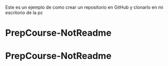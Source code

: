 Este es un ejemplo de como crear un repositorio en GitHub y clonarlo en mi escritorio de la pc
# PrepCourse-NotReadme
# PrepCourse-NotReadme
